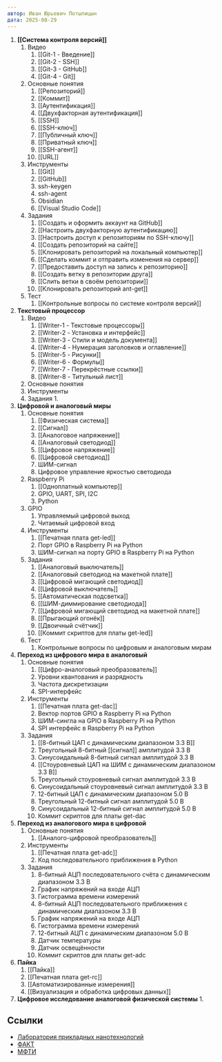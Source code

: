 ```yaml
---
автор: Иван Юрьевич Потылицын
дата: 2025-08-29
---
```

1. **[[Система контроля версий]]**
	1. Видео
		1. [[Git-1 - Введение]]
		2. [[Git-2 - SSH]]
		3. [[Git-3 - GitHub]]
		4. [[Git-4 - Git]]
	2. Основные понятия
		1. [[Репозиторий]]
		2. [[Коммит]]
		3. [[Аутентификация]]
		4. [[Двухфакторная аутентификация]]
		5. [[SSH]]
		6. [[SSH-ключ]]
		7. [[Публичный ключ]]
		8. [[Приватный ключ]]
		9. [[SSH-агент]]
		10. [[URL]]
	3. Инструменты
		1. [[Git]]
		2. [[GitHub]]
		3. ssh-keygen
		4. ssh-agent
		5. Obsidian
		6. [[Visual Studio Code]]
	4. Задания
		1. [[Создать и оформить аккаунт на GitHub]]
		2. [[Настроить двухфакторную аутентификацию]]
		3. [[Настроить доступ к репозиториям по SSH-ключу]]
		4. [[Создать репозиторий на сайте]]
		5. [[Клонировать репозиторий на локальный компьютер]]
		6. [[Сделать коммит и отправить изменения на сервер]]
		7. [[Предоставить доступ на запись к репозиторию]]
		8. [[Создать ветку в репозитории друга]]
		9. [[Слить ветки в своём репозитории]]
		10. [[Клонировать репозиторий ant-get]]
	5. Тест
		1. [[Контрольные вопросы по системе контроля версий]]
2. **Текстовый процессор**
	1. Видео
		1. [[Writer-1 - Текстовые процессоры]]
		2. [[Writer-2 - Установка и интерфейс]]
		3. [[Writer-3 - Стили и модель документа]]
		4. [[Writer-4 - Нумерация заголовков и оглавление]]
		5. [[Writer-5 - Рисунки]]
		6. [[Writer-6 - Формулы]]
		7. [[Writer-7 - Перекрёстные ссылки]]
		8. [[Writer-8 - Титульный лист]]
	2. Основные понятия
	3. Инструменты
	4. Задания
		1. 
3. **Цифровой и аналоговый миры**
	1. Основные понятия
		1. [[Физическая система]]
		2. [[Сигнал]]
		3. [[Аналоговое напряжение]]
		4. [[Аналоговый светодиод]]
		5. [[Цифровое напряжение]]
		6. [[Цифровой светодиод]]
		7. ШИМ-сигнал
		8. Цифровое управление яркостью светодиода
	2. Raspberry Pi
		1. [[Одноплатный компьютер]]
		2. GPIO, UART, SPI, I2C
		3. Python
	3. GPIO
		1. Управляемый цифровой выход
		2. Читаемый цифровой вход
	4. Инструменты
		1. [[Печатная плата get-led]]
		2. Порт GPIO в Raspberry Pi на Python
		3. ШИМ-сигнал на порту GPIO в Raspberry Pi на Python
	5. Задания
		1. [[Аналоговый выключатель]]
		2. [[Аналоговый светодиод на макетной плате]]
		3. [[Цифровой мигающий светодиод]]
		4. [[Цифровой выключатель]]
		5. [[Автоматическая подсветка]]
		6. [[ШИМ-диммирование светодиода]]
		7. [[Цифровой мигающий светодиод на макетной плате]]
		8. [[Прыгающий огонёк]]
		9. [[Двоичный счётчик]]
		10. [[Коммит скриптов для платы get-led]]
	6. Тест
		1. Контрольные вопросы по цифровым и аналоговым мирам
4. **Переход из цифрового мира в аналоговый**
	1. Основные понятия
		1. [[Цифро-аналоговый преобразователь]]
		2. Уровни квантования и разрядность
		3. Частота дискретизации
		4. SPI-интерфейс
	2. Инструменты
		1. [[Печатная плата get-dac]]
		2. Вектор портов GPIO в Raspberry Pi на Python
		3. ШИМ-сингла на GPIO в Raspberry Pi на Python
		4. SPI интерфейс в Raspberry Pi на Python
	3. Задания
		1. [[8-битный ЦАП с динамическим диапазоном 3.3 В]]
		2. Треугольный 8-битный [[сигнал]] амплитудой 3.3 В
		3. Синусоидальный 8-битный сигнал амплитудой 3.3 В
		4. [[Стоуровневый ЦАП на ШИМ с динамическим диапазоном 3.3 В]]
		5. Треугольный стоуровневый сигнал амплитудой 3.3 В
		6. Синусоидальный стоуровневый сигнал амплитудой 3.3 В
		7. 12-битный ЦАП с динамическим диапазоном 5.0 В
		8. Треугольный 12-битный сигнал амплитудой 5.0 В
		9. Синусоидальный 12-битный сигнал амплитудой 5.0 В
		10. Коммит скриптов для платы get-dac
5. **Переход из аналогового мира в цифровой**
	1. Основные понятия
		1. [[Аналого-цифровой преобразователь]]
	2. Инструменты	
		1. [[Печатная плата get-adc]]
		2. Код последовательного приближения в Python
	3. Задания
		1. 8-битный АЦП последовательного счёта с динамическим диапазоном 3.3 В
		2. График напряжений на входе АЦП
		3. Гистограмма времени измерений
		4. 8-битный АЦП последовательного приближения с динамическим диапазоном 3.3 В
		5. График напряжений на входе АЦП
		6. Гистограмма времени измерений
		7. 12-битный АЦП с динамическим диапазоном 5.0 В
		8. Датчик температуры
		9. Датчик освещённости
		10. Коммит скриптов для платы get-adc
6. **Пайка**
	1. [[Пайка]]
	2. [[Печатная плата get-rc]] 
	3. [[Автоматизированные измерения]]
	4. [[Визуализация и обработка цифровых данных]]
7. **Цифровое исследование аналоговой физической системы**
	1. 

## Ссылки

- [Лаборатория прикладных нанотехнологий](https://ant-lab.ru/)
- [ФАКТ](https://vk.com/astech_mipt)
- [МФТИ](https://mipt.ru) 
